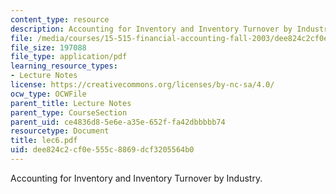 ```yaml
---
content_type: resource
description: Accounting for Inventory and Inventory Turnover by Industry.
file: /media/courses/15-515-financial-accounting-fall-2003/dee824c2cf0e555c8869dcf3205564b0_lec6.pdf
file_size: 197088
file_type: application/pdf
learning_resource_types:
- Lecture Notes
license: https://creativecommons.org/licenses/by-nc-sa/4.0/
ocw_type: OCWFile
parent_title: Lecture Notes
parent_type: CourseSection
parent_uid: ce4836d8-5e6e-a35e-652f-fa42dbbbbb74
resourcetype: Document
title: lec6.pdf
uid: dee824c2-cf0e-555c-8869-dcf3205564b0
---
```

Accounting for Inventory and Inventory Turnover by Industry.